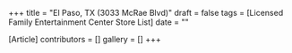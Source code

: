 +++
title = "El Paso, TX (3033 McRae Blvd)"
draft = false
tags = [Licensed Family Entertainment Center Store List]
date = ""

[Article]
contributors = []
gallery = []
+++